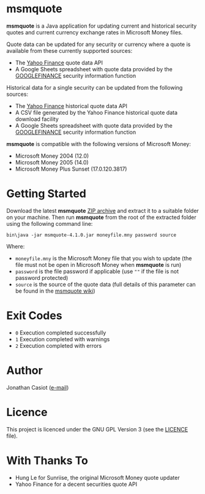 # msmquote

**msmquote** is a Java application for updating current and historical security quotes and current currency exchange rates in Microsoft Money files.

Quote data can be updated for any security or currency where a quote is available from these currently supported sources:

* The [Yahoo Finance](https://finance.yahoo.com) quote data API
* A Google Sheets spreadsheet with quote data provided by the [GOOGLEFINANCE](https://support.google.com/docs/answer/3093281) security information function

Historical data for a single security can be updated from the following sources:

* The [Yahoo Finance](https://finance.yahoo.com) historical quote data API
* A CSV file generated by the Yahoo Finance historical quote data download facility
* A Google Sheets spreadsheet with quote data provided by the [GOOGLEFINANCE](https://support.google.com/docs/answer/3093281) security information function

**msmquote** is compatible with the following versions of Microsoft Money:
* Microsoft Money 2004 (12.0)
* Microsoft Money 2005 (14.0)
* Microsoft Money Plus Sunset (17.0.120.3817)

# Getting Started
Download the latest **msmquote** [ZIP archive](https://github.com/36bits/msmquote/releases) and extract it to a suitable folder on your machine. Then run **msmquote** from the root of the extracted folder using the following command line:

`bin\java -jar msmquote-4.1.0.jar moneyfile.mny password source`

Where:
* `moneyfile.mny` is the Microsoft Money file that you wish to update (the file must not be open in Microsoft Money when **msmquote** is run)
* `password` is the file password if applicable (use `""` if the file is not password protected)
* `source` is the source of the quote data (full details of this parameter can be found in the [msmquote wiki](https://github.com/36bits/msmquote/wiki))

# Exit Codes
* `0` Execution completed successfully
* `1` Execution completed with warnings
* `2` Execution completed with errors

# Author
Jonathan Casiot ([e-mail](mailto:msmquote@pueblo.co.uk))

# Licence
This project is licenced under the GNU GPL Version 3 (see the [LICENCE](./LICENSE) file).

# With Thanks To
* Hung Le for Sunriise, the original Microsoft Money quote updater
* Yahoo Finance for a decent securities quote API